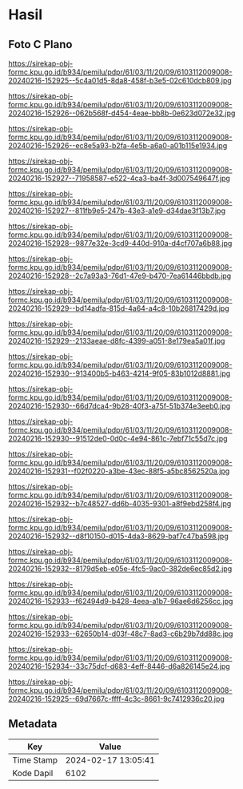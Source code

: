 # Hasil

## Foto C Plano

https://sirekap-obj-formc.kpu.go.id/b934/pemilu/pdpr/61/03/11/20/09/6103112009008-20240216-152925--5c4a01d5-8da8-458f-b3e5-02c610dcb809.jpg

https://sirekap-obj-formc.kpu.go.id/b934/pemilu/pdpr/61/03/11/20/09/6103112009008-20240216-152926--062b568f-d454-4eae-bb8b-0e623d072e32.jpg

https://sirekap-obj-formc.kpu.go.id/b934/pemilu/pdpr/61/03/11/20/09/6103112009008-20240216-152926--ec8e5a93-b2fa-4e5b-a6a0-a01b115e1934.jpg

https://sirekap-obj-formc.kpu.go.id/b934/pemilu/pdpr/61/03/11/20/09/6103112009008-20240216-152927--71958587-e522-4ca3-ba4f-3d007549647f.jpg

https://sirekap-obj-formc.kpu.go.id/b934/pemilu/pdpr/61/03/11/20/09/6103112009008-20240216-152927--811fb9e5-247b-43e3-a1e9-d34dae3f13b7.jpg

https://sirekap-obj-formc.kpu.go.id/b934/pemilu/pdpr/61/03/11/20/09/6103112009008-20240216-152928--9877e32e-3cd9-440d-910a-d4cf707a6b88.jpg

https://sirekap-obj-formc.kpu.go.id/b934/pemilu/pdpr/61/03/11/20/09/6103112009008-20240216-152928--2c7a93a3-76d1-47e9-b470-7ea61446bbdb.jpg

https://sirekap-obj-formc.kpu.go.id/b934/pemilu/pdpr/61/03/11/20/09/6103112009008-20240216-152929--bd14adfa-815d-4a64-a4c8-10b26817429d.jpg

https://sirekap-obj-formc.kpu.go.id/b934/pemilu/pdpr/61/03/11/20/09/6103112009008-20240216-152929--2133aeae-d8fc-4399-a051-8e179ea5a01f.jpg

https://sirekap-obj-formc.kpu.go.id/b934/pemilu/pdpr/61/03/11/20/09/6103112009008-20240216-152930--913400b5-b463-4214-9f05-83b1012d8881.jpg

https://sirekap-obj-formc.kpu.go.id/b934/pemilu/pdpr/61/03/11/20/09/6103112009008-20240216-152930--66d7dca4-9b28-40f3-a75f-51b374e3eeb0.jpg

https://sirekap-obj-formc.kpu.go.id/b934/pemilu/pdpr/61/03/11/20/09/6103112009008-20240216-152930--91512de0-0d0c-4e94-861c-7ebf71c55d7c.jpg

https://sirekap-obj-formc.kpu.go.id/b934/pemilu/pdpr/61/03/11/20/09/6103112009008-20240216-152931--f02f0220-a3be-43ec-88f5-a5bc8562520a.jpg

https://sirekap-obj-formc.kpu.go.id/b934/pemilu/pdpr/61/03/11/20/09/6103112009008-20240216-152932--b7c48527-dd6b-4035-9301-a8f9ebd258f4.jpg

https://sirekap-obj-formc.kpu.go.id/b934/pemilu/pdpr/61/03/11/20/09/6103112009008-20240216-152932--d8f10150-d015-4da3-8629-baf7c47ba598.jpg

https://sirekap-obj-formc.kpu.go.id/b934/pemilu/pdpr/61/03/11/20/09/6103112009008-20240216-152932--8179d5eb-e05e-4fc5-9ac0-382de6ec85d2.jpg

https://sirekap-obj-formc.kpu.go.id/b934/pemilu/pdpr/61/03/11/20/09/6103112009008-20240216-152933--f62494d9-b428-4eea-a1b7-96ae6d6256cc.jpg

https://sirekap-obj-formc.kpu.go.id/b934/pemilu/pdpr/61/03/11/20/09/6103112009008-20240216-152933--62650b14-d03f-48c7-8ad3-c6b29b7dd88c.jpg

https://sirekap-obj-formc.kpu.go.id/b934/pemilu/pdpr/61/03/11/20/09/6103112009008-20240216-152934--33c75dcf-d683-4eff-8446-d6a826145e24.jpg

https://sirekap-obj-formc.kpu.go.id/b934/pemilu/pdpr/61/03/11/20/09/6103112009008-20240216-152925--69d7667c-ffff-4c3c-8661-9c7412936c20.jpg


## Metadata

| Key        | Value               |
| ---------- | ------------------- |
| Time Stamp | 2024-02-17 13:05:41 |
| Kode Dapil | 6102                |



